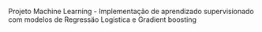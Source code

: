 Projeto Machine Learning -  Implementação de aprendizado supervisionado com modelos de Regressäo Logistica e Gradient boosting
